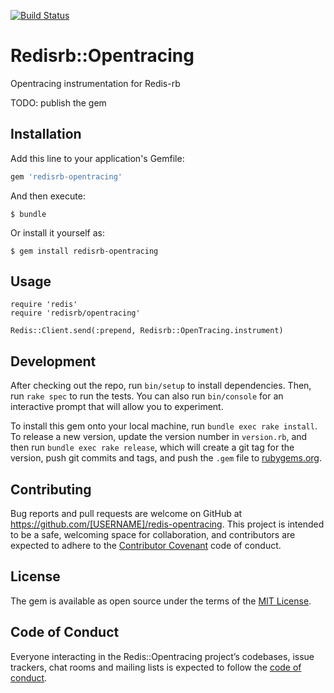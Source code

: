 [![Build Status](https://travis-ci.com/foodiefm/redisrb-opentracing.svg?branch=master)](https://travis-ci.com/foodiefm/redisrb-opentracing)

# Redisrb::Opentracing

Opentracing instrumentation for Redis-rb


TODO: publish the gem

## Installation

Add this line to your application's Gemfile:

```ruby
gem 'redisrb-opentracing'
```

And then execute:

    $ bundle

Or install it yourself as:

    $ gem install redisrb-opentracing

## Usage


```
require 'redis'
require 'redisrb/opentracing'

Redis::Client.send(:prepend, Redisrb::OpenTracing.instrument)
```


## Development

After checking out the repo, run `bin/setup` to install dependencies. Then, run `rake spec` to run the tests. You can also run `bin/console` for an interactive prompt that will allow you to experiment.

To install this gem onto your local machine, run `bundle exec rake install`. To release a new version, update the version number in `version.rb`, and then run `bundle exec rake release`, which will create a git tag for the version, push git commits and tags, and push the `.gem` file to [rubygems.org](https://rubygems.org).

## Contributing

Bug reports and pull requests are welcome on GitHub at https://github.com/[USERNAME]/redis-opentracing. This project is intended to be a safe, welcoming space for collaboration, and contributors are expected to adhere to the [Contributor Covenant](http://contributor-covenant.org) code of conduct.

## License

The gem is available as open source under the terms of the [MIT License](https://opensource.org/licenses/MIT).

## Code of Conduct

Everyone interacting in the Redis::Opentracing project’s codebases, issue trackers, chat rooms and mailing lists is expected to follow the [code of conduct](https://github.com/[USERNAME]/redis-opentracing/blob/master/CODE_OF_CONDUCT.md).
